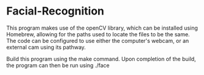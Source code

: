 # Facial-Recognition

This program makes use of the openCV library, which can be installed using Homebrew, allowing for the paths used to locate the files to be the same. The code can be configured to use either the computer's webcam, or an external cam using its pathway.

Build this program using the make command. Upon completion of the build, the program can then be run using ./face
